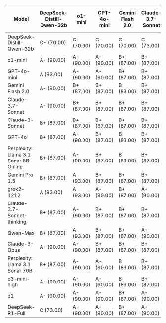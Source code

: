 | Model | DeepSeek-Distill-Qwen-32b | o1-mini | GPT-4o-mini | Gemini Flash 2.0 | Claude-3.7-Sonnet | Claude-3-Sonnet | GPT-4o | Perplexity: Llama 3.1 Sonar 8B Online | Gemini Pro 1.5 | grok2-1212 | Claude-3.7-Sonnet-thinking | Qwen-Max | Claude-3-Opus | Perplexity: Llama 3.1 Sonar 70B | o3-mini-high | o1 | DeepSeek-R1-Full | Median Grade | Percentage | Raw Numeric Average |
|------|---|---|---|---|---|---|---|---|---|---|---|---|---|---|---|---|---|-------------|-----------|------------|
| DeepSeek-Distill-Qwen-32b | C- (70.00) | C- (70.00) | C- (70.00) | C- (70.00) | C (73.00) | A (93.00) | A (93.00) | B+ (87.00) | C- (70.00) | C- (70.00) | A (93.00) | C- (70.00) | C (73.00) | C- (70.00) | C- (70.00) | C- (70.00) | C- (70.00) | C- | 70.00 | 2.26 |
| o1-mini | A- (90.00) | A- (90.00) | A- (90.00) | B+ (87.00) | B+ (87.00) | A (93.00) | B+ (87.00) | A (93.00) | B (83.00) | A- (90.00) | A- (90.00) | A- (90.00) | A- (90.00) | A- (90.00) | A- (90.00) | A- (90.00) | A- (90.00) | A- | 90.00 | 3.65 |
| GPT-4o-mini | A (93.00) | A- (90.00) | A- (90.00) | B+ (87.00) | B+ (87.00) | A (93.00) | A- (90.00) | B+ (87.00) | B+ (87.00) | A- (90.00) | A- (90.00) | A- (90.00) | A (93.00) | A- (90.00) | A- (90.00) | A- (90.00) | A- (90.00) | A- | 90.00 | 3.68 |
| Gemini Flash 2.0 | A- (90.00) | B+ (87.00) | B+ (87.00) | B (83.00) | B+ (87.00) | A- (90.00) | A- (90.00) | B+ (87.00) | B+ (87.00) | A- (90.00) | B+ (87.00) | A- (90.00) | A- (90.00) | A- (90.00) | B+ (87.00) | A (93.00) | B+ (87.00) | B+ | 87.00 | 3.49 |
| Claude-3.7-Sonnet | A- (90.00) | B+ (87.00) | B+ (87.00) | B+ (87.00) | B+ (87.00) | A (93.00) | A- (90.00) | A- (90.00) | B (83.00) | A- (90.00) | B+ (87.00) | B+ (87.00) | A (93.00) | A- (90.00) | A- (90.00) | A- (90.00) | A- (90.00) | A- | 90.00 | 3.56 |
| Claude-3-Sonnet | B+ (87.00) | B+ (87.00) | B+ (87.00) | B+ (87.00) | B+ (87.00) | A- (90.00) | A- (90.00) | B+ (87.00) | B (83.00) | A- (90.00) | B (83.00) | C (73.00) | A- (90.00) | A- (90.00) | A- (90.00) | A- (90.00) | N/A (0.00) | B+ | 87.00 | 3.36 |
| GPT-4o | B+ (87.00) | A- (90.00) | B+ (87.00) | B (83.00) | B+ (87.00) | A (93.00) | A- (90.00) | B+ (87.00) | B (83.00) | A- (90.00) | B+ (87.00) | B+ (87.00) | A- (90.00) | A- (90.00) | A- (90.00) | A- (90.00) | C (73.00) | B+ | 87.00 | 3.40 |
| Perplexity: Llama 3.1 Sonar 8B Online | B+ (87.00) | A- (90.00) | B+ (87.00) | B (83.00) | B+ (87.00) | A- (90.00) | B+ (87.00) | B+ (87.00) | B- (80.00) | B+ (87.00) | B+ (87.00) | A- (90.00) | A (93.00) | A- (90.00) | A- (90.00) | A- (90.00) | B+ (87.00) | B+ | 87.00 | 3.43 |
| Gemini Pro 1.5 | B+ (87.00) | A (93.00) | B+ (87.00) | B+ (87.00) | B+ (87.00) | A- (90.00) | B+ (87.00) | B (83.00) | B+ (87.00) | A- (90.00) | A- (90.00) | A- (90.00) | A- (90.00) | A- (90.00) | A- (90.00) | A- (90.00) | A- (90.00) | A- | 90.00 | 3.54 |
| grok2-1212 | A (93.00) | A (93.00) | A- (90.00) | B+ (87.00) | A- (90.00) | A (93.00) | A- (90.00) | B+ (87.00) | B+ (87.00) | A- (90.00) | A- (90.00) | A (93.00) | A (93.00) | A- (90.00) | A- (90.00) | A (93.00) | A- (90.00) | A- | 90.00 | 3.75 |
| Claude-3.7-Sonnet-thinking | B+ (87.00) | A- (90.00) | B+ (87.00) | B+ (87.00) | B+ (87.00) | A (93.00) | A- (90.00) | B+ (87.00) | A- (90.00) | A- (90.00) | A- (90.00) | A- (90.00) | A (93.00) | A- (90.00) | A- (90.00) | A- (90.00) | A (93.00) | A- | 90.00 | 3.65 |
| Qwen-Max | B+ (87.00) | A (93.00) | B+ (87.00) | B+ (87.00) | A- (90.00) | B+ (87.00) | B+ (87.00) | B+ (87.00) | B+ (87.00) | A- (90.00) | A- (90.00) | A- (90.00) | A (93.00) | A- (90.00) | A- (90.00) | A- (90.00) | A- (90.00) | A- | 90.00 | 3.57 |
| Claude-3-Opus | A- (90.00) | A- (90.00) | B+ (87.00) | B+ (87.00) | B+ (87.00) | A- (90.00) | B+ (87.00) | B+ (87.00) | A- (90.00) | A- (90.00) | B+ (87.00) | B+ (87.00) | A- (90.00) | A- (90.00) | A- (90.00) | A- (90.00) | A- (90.00) | A- | 90.00 | 3.54 |
| Perplexity: Llama 3.1 Sonar 70B | B+ (87.00) | A- (90.00) | A- (90.00) | B (83.00) | B+ (87.00) | A (93.00) | A- (90.00) | B+ (87.00) | B+ (87.00) | A- (90.00) | B+ (87.00) | A- (90.00) | A- (90.00) | A- (90.00) | A- (90.00) | A (93.00) | A- (90.00) | A- | 90.00 | 3.59 |
| o3-mini-high | A- (90.00) | A- (90.00) | A- (90.00) | B (83.00) | B+ (87.00) | A (93.00) | A- (90.00) | B+ (87.00) | A- (90.00) | A- (90.00) | B+ (87.00) | B+ (87.00) | A- (90.00) | A- (90.00) | A- (90.00) | A- (90.00) | A (93.00) | A- | 90.00 | 3.62 |
| o1 | A- (90.00) | A- (90.00) | A- (90.00) | B+ (87.00) | A- (90.00) | A- (90.00) | B+ (87.00) | B+ (87.00) | A- (90.00) | A- (90.00) | A- (90.00) | A- (90.00) | A (93.00) | A- (90.00) | A (93.00) | A (93.00) | A (93.00) | A- | 90.00 | 3.72 |
| DeepSeek-R1-Full | C (73.00) | A- (90.00) | A- (90.00) | B+ (87.00) | A- (90.00) | A (93.00) | A- (90.00) | B+ (87.00) | A- (90.00) | A- (90.00) | A- (90.00) | A- (90.00) | A- (90.00) | A- (90.00) | A- (90.00) | A- (90.00) | A (93.00) | A- | 90.00 | 3.62 |